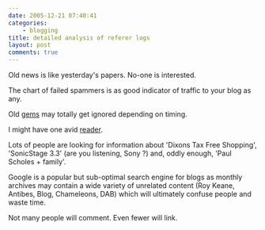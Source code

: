 ```yaml
---
date: 2005-12-21 07:40:41
categories:
    - blogging
title: detailed analysis of referer logs
layout: post
comments: true
---
```

Old news is like yesterday's papers. No-one is interested.

The chart of failed spammers is as good indicator of traffic to your
blog as any.

Old
[gems](http://www.nbrightside.com/blog/2005/12/19/a-brush-with-west-midlands-constabulary/)
may totally get ignored depending on timing.

I might have one avid [reader](http://oracledoug.com/serendipity/).

Lots of people are looking for information about 'Dixons Tax Free
Shopping', 'SonicStage 3.3' (are you listening, Sony ?) and, oddly
enough, 'Paul Scholes + family'.

Google is a popular but sub-optimal search engine for blogs as monthly
archives may contain a wide variety of unrelated content (Roy Keane,
Antibes, Blog, Chameleons, DAB) which will ultimately confuse people and
waste time.

Not many people will comment. Even fewer will link.
